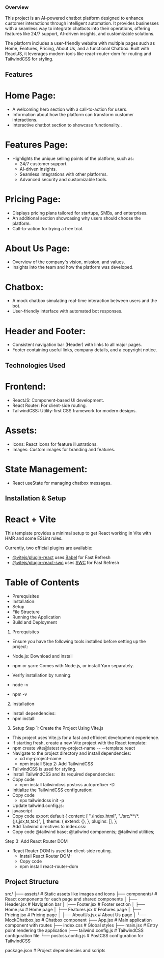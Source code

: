 ### Overview

This project is an AI-powered chatbot platform designed to enhance customer interactions through intelligent automation. It provides businesses with a seamless way to integrate chatbots into their operations, offering features like 24/7 support, AI-driven insights, and customizable solutions.

The platform includes a user-friendly website with multiple pages such as Home, Features, Pricing, About Us, and a functional Chatbox. Built with ReactJS, it leverages modern tools like react-router-dom for routing and TailwindCSS for styling.

## Features

 # Home Page:
 - A welcoming hero section with a call-to-action for users.
 - Information about how the platform can transform customer interactions.
 - Interactive chatbot section to showcase functionality..

# Features Page:
 - Highlights the unique selling points of the platform, such as:
   - 24/7 customer support.
   - AI-driven insights.
   - Seamless integrations with other platforms.
   - Advanced security and customizable tools.

# Pricing Page:
 - Displays pricing plans tailored for startups, SMBs, and enterprises.
 - An additional section showcasing why users should choose the platform.
 - Call-to-action for trying a free trial.

# About Us Page:
 - Overview of the company's vision, mission, and values.
 - Insights into the team and how the platform was developed.

# Chatbox:
 - A mock chatbox simulating real-time interaction between users and the bot.
 - User-friendly interface with automated bot responses.

# Header and Footer:
 - Consistent navigation bar (Header) with links to all major pages.
 - Footer containing useful links, company details, and a copyright notice.


## Technologies Used

 # Frontend:
 - ReactJS: Component-based UI development.
 - React Router: For client-side routing.
 - TailwindCSS: Utility-first CSS framework for modern designs.

 # Assets:
 - Icons: React icons for feature illustrations.
 - Images: Custom images for branding and features.

 # State Management:
 - React useState for managing chatbox messages.

## Installation & Setup

# React + Vite

This template provides a minimal setup to get React working in Vite with HMR and some ESLint rules.

Currently, two official plugins are available:

- [@vitejs/plugin-react](https://github.com/vitejs/vite-plugin-react/blob/main/packages/plugin-react/README.md) uses [Babel](https://babeljs.io/) for Fast Refresh
- [@vitejs/plugin-react-swc](https://github.com/vitejs/vite-plugin-react-swc) uses [SWC](https://swc.rs/) for Fast Refresh


 # Table of Contents
 - Prerequisites
 - Installation
 - Setup
 - File Structure
 - Running the Application
 - Build and Deployment

 1. Prerequisites
 - Ensure you have the following tools installed before setting up the project:

 - Node.js: Download and install
 - npm or yarn: Comes with Node.js, or install Yarn separately.
 - Verify installation by running:
 - node -v 
 - npm -v

 2. Installation
 - Install dependencies:
 - npm install

 3. Setup
 Step 1: Create the Project Using Vite.js
  - This project uses Vite.js for a fast and efficient development experience.
  - If starting fresh, create a new Vite project with the React template:
  - npm create vite@latest my-project-name -- --template react
  - Navigate to the project directory and install dependencies:
     - cd my-project-name
     - npm install
 Step 2: Add TailwindCSS
  - TailwindCSS is used for styling.
  - Install TailwindCSS and its required dependencies:
  - Copy code
    - npm install tailwindcss postcss autoprefixer -D
  - Initialize the TailwindCSS configuration:  
  - Copy code
    - npx tailwindcss init -p
  - Update tailwind.config.js: 
   - javascript
   - Copy code
       export default {
        content: [
            "./index.html",
            "./src/**/*.{js,jsx,ts,tsx}",
        ],
        theme: {
            extend: {},
        },
        plugins: [],
        };
 - Add Tailwind directives to index.css:
 - Copy code
    @tailwind base;
    @tailwind components;
    @tailwind utilities;

Step 3: Add React Router DOM
 - React Router DOM is used for client-side routing.
    - Install React Router DOM:
    - Copy code
    - npm install react-router-dom


## Project Structure

src/
├── assets/                # Static assets like images and icons
├── components/            # React components for each page and shared components
│   ├── Header.jsx         # Navigation bar
│   ├── Footer.jsx         # Footer section
│   ├── Home.jsx           # Home page
│   ├── Features.jsx       # Features page
│   ├── Pricing.jsx        # Pricing page
│   ├── AboutUs.jsx        # About Us page
│   └── MockChatbox.jsx    # Chatbox component
├── App.jsx                # Main application component with routes
├── index.css              # Global styles
├── main.jsx               # Entry point rendering the application
├── tailwind.config.js     # TailwindCSS configuration file
└── postcss.config.js      # PostCSS configuration for TailwindCSS

package.json               # Project dependencies and scripts
